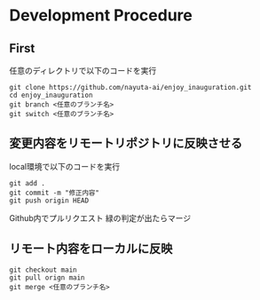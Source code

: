 # Development Procedure
## First
任意のディレクトリで以下のコードを実行
```
git clone https://github.com/nayuta-ai/enjoy_inauguration.git
cd enjoy_inauguration
git branch <任意のブランチ名>
git switch <任意のブランチ名>
```

## 変更内容をリモートリポジトリに反映させる
local環境で以下のコードを実行
```
git add .
git commit -m "修正内容"
git push origin HEAD
```
Github内でプルリクエスト
緑の判定が出たらマージ
## リモート内容をローカルに反映
```
git checkout main
git pull orign main
git merge <任意のブランチ名>
```
